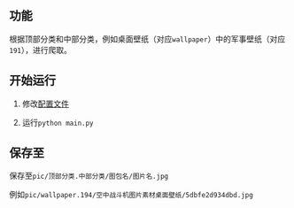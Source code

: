 ## 功能

根据顶部分类和中部分类，例如桌面壁纸（对应`wallpaper`）中的军事壁纸（对应`191`），进行爬取。

## 开始运行

1. 修改[配置文件](./conf.json)

2. 运行`python main.py`

## 保存至

保存至`pic/顶部分类.中部分类/图包名/图片名.jpg`

例如`pic/wallpaper.194/空中战斗机图片素材桌面壁纸/5dbfe2d934dbd.jpg`